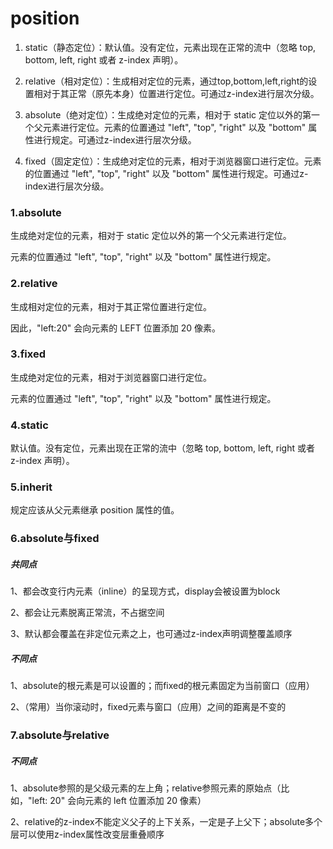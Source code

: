 # position

1. static（静态定位）：默认值。没有定位，元素出现在正常的流中（忽略 top, bottom, left, right 或者 z-index 声明）。

2. relative（相对定位）：生成相对定位的元素，通过top,bottom,left,right的设置相对于其正常（原先本身）位置进行定位。可通过z-index进行层次分级。　　

3. absolute（绝对定位）：生成绝对定位的元素，相对于 static 定位以外的第一个父元素进行定位。元素的位置通过 "left", "top", "right" 以及 "bottom" 属性进行规定。可通过z-index进行层次分级。

4. fixed（固定定位）：生成绝对定位的元素，相对于浏览器窗口进行定位。元素的位置通过 "left", "top", "right" 以及 "bottom" 属性进行规定。可通过z-index进行层次分级。

### 1.absolute

生成绝对定位的元素，相对于 static 定位以外的第一个父元素进行定位。

元素的位置通过 "left", "top", "right" 以及 "bottom" 属性进行规定。

### 2.relative

生成相对定位的元素，相对于其正常位置进行定位。

因此，"left:20" 会向元素的 LEFT 位置添加 20 像素。

### 3.fixed

生成绝对定位的元素，相对于浏览器窗口进行定位。

元素的位置通过 "left", "top", "right" 以及 "bottom" 属性进行规定。

### 4.static

默认值。没有定位，元素出现在正常的流中（忽略 top, bottom, left, right 或者 z-index 声明）。

### 5.inherit

规定应该从父元素继承 position 属性的值。

### 6.absolute与fixed

##### 共同点	

1、都会改变行内元素（inline）的呈现方式，display会被设置为block

2、都会让元素脱离正常流，不占据空间

3、默认都会覆盖在非定位元素之上，也可通过z-index声明调整覆盖顺序

##### 不同点	

1、absolute的根元素是可以设置的；而fixed的根元素固定为当前窗口（应用）

2、（常用）当你滚动时，fixed元素与窗口（应用）之间的距离是不变的

 

### 7.absolute与relative

##### 不同点	

1、absolute参照的是父级元素的左上角；relative参照元素的原始点（比如，"left: 20" 会向元素的 left 位置添加 20 像素）

2、relative的z-index不能定义父子的上下关系，一定是子上父下；absolute多个层可以使用z-index属性改变层重叠顺序